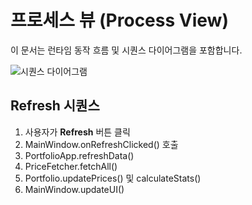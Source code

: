 # 프로세스 뷰 (Process View)

이 문서는 런타임 동작 흐름 및 시퀀스 다이어그램을 포함합니다.

![시퀀스 다이어그램](diagrams/sequence_refresh.png)

## Refresh 시퀀스

1. 사용자가 **Refresh** 버튼 클릭  
2. MainWindow.onRefreshClicked() 호출  
3. PortfolioApp.refreshData()  
4. PriceFetcher.fetchAll()  
5. Portfolio.updatePrices() 및 calculateStats()  
6. MainWindow.updateUI()  
